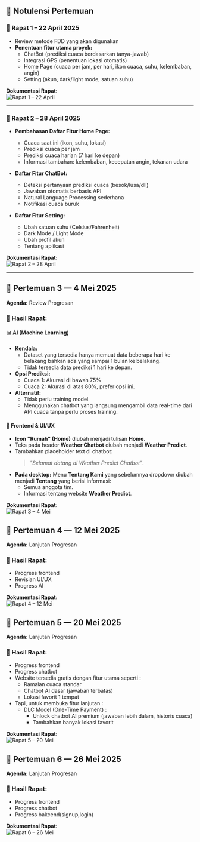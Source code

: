## 📝 Notulensi Pertemuan

### 📅 Rapat 1 – 22 April 2025
- Review metode FDD yang akan digunakan
- **Penentuan fitur utama proyek:**
  - ChatBot (prediksi cuaca berdasarkan tanya-jawab)
  - Integrasi GPS (penentuan lokasi otomatis)
  - Home Page (cuaca per jam, per hari, ikon cuaca, suhu, kelembaban, angin)
  - Setting (akun, dark/light mode, satuan suhu)

**Dokumentasi Rapat:**  
![Rapat 1 – 22 April](Pertemuan%201.jpg)

---

### 📅 Rapat 2 – 28 April 2025
- **Pembahasan Daftar Fitur Home Page:**
  - Cuaca saat ini (ikon, suhu, lokasi)
  - Prediksi cuaca per jam
  - Prediksi cuaca harian (7 hari ke depan)
  - Informasi tambahan: kelembaban, kecepatan angin, tekanan udara

- **Daftar Fitur ChatBot:**
  - Deteksi pertanyaan prediksi cuaca (besok/lusa/dll)
  - Jawaban otomatis berbasis API
  - Natural Language Processing sederhana
  - Notifikasi cuaca buruk

- **Daftar Fitur Setting:**
  - Ubah satuan suhu (Celsius/Fahrenheit)
  - Dark Mode / Light Mode
  - Ubah profil akun
  - Tentang aplikasi

**Dokumentasi Rapat:**  
![Rapat 2 – 28 April](Pertemuan%202.jpg)

---

## 📅 Pertemuan 3 — 4 Mei 2025
**Agenda:** Review Progresan
### 📌 Hasil Rapat:
#### 📊 AI (Machine Learning)
- **Kendala:**
  - Dataset yang tersedia hanya memuat data beberapa hari ke belakang bahkan ada yang sampai 1 bulan ke belakang.
  - Tidak tersedia data prediksi 1 hari ke depan.
- **Opsi Prediksi:**
  - Cuaca 1: Akurasi di bawah 75%
  - Cuaca 2: Akurasi di atas 80%, prefer opsi ini.
- **Alternatif:**
  - Tidak perlu training model.
  - Menggunakan chatbot yang langsung mengambil data real-time dari API cuaca tanpa perlu proses training.

#### 🎨 Frontend & UI/UX

- **Icon "Rumah" (Home)** diubah menjadi tulisan **Home**.
- Teks pada header **Weather Chatbot** diubah menjadi **Weather Predict**.
- Tambahkan placeholder text di chatbot:
  > *"Selamat datang di Weather Predict Chatbot"*.
- **Pada desktop:**
  Menu **Tentang Kami** yang sebelumnya dropdown diubah menjadi **Tentang** yang berisi informasi:
  - Semua anggota tim.
  - Informasi tentang website **Weather Predict**.

**Dokumentasi Rapat:**  
![Rapat 3 – 4 Mei](Pertemuan%203.jpg)

## 📅 Pertemuan 4 — 12 Mei 2025
**Agenda:** Lanjutan Progresan
### 📌 Hasil Rapat:
- Progress frontend 
- Revisian UI/UX
- Progress AI 

**Dokumentasi Rapat:**  
![Rapat 4 – 12 Mei](Pertemuan%204.jpg)

## 📅 Pertemuan 5 — 20 Mei 2025
**Agenda:** Lanjutan Progresan
### 📌 Hasil Rapat:
- Progress frontend 
- Progress chatbot
- Website tersedia gratis dengan fitur utama seperti :
  - Ramalan cuaca standar
  - Chatbot AI dasar (jawaban terbatas)
  - Lokasi favorit 1 tempat
- Tapi, untuk membuka fitur lanjutan :
  - DLC Model (One-Time Payment) :
    - Unlock chatbot AI premium (jawaban lebih dalam, historis cuaca)
    - Tambahkan banyak lokasi favorit


**Dokumentasi Rapat:**  
![Rapat 5 – 20 Mei](Pertemuan%205.jpg)

## 📅 Pertemuan 6 — 26 Mei 2025
**Agenda:** Lanjutan Progresan
### 📌 Hasil Rapat:
- Progress frontend 
- Progress chatbot
- Progress bakcend(signup,login)

**Dokumentasi Rapat:**  
![Rapat 6 – 26 Mei](Pertemuan%206.jpg)


